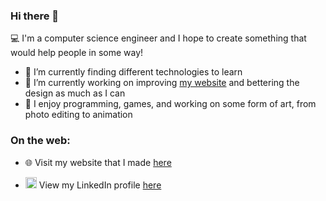 ### Hi there 👋

:computer: I'm a computer science engineer and I hope to create something that would help people in some way!

- 🌱 I’m currently finding different technologies to learn
- 🔭 I’m currently working on improving [my website][website] and bettering the design as much as I can
- :art: I enjoy programming, games, and working on some form of art, from photo editing to animation 

### On the web:
- :globe_with_meridians: Visit my website that I made [here][website]

- <img alt="kenh7 | LinkedIn" width="18px" src="https://cdn.jsdelivr.net/npm/simple-icons@v3/icons/linkedin.svg" /> View my LinkedIn profile [here][linkedin]


<!--
**kenh7/kenh7** is a ✨ _special_ ✨ repository because its `README.md` (this file) appears on your GitHub profile.

Here are some ideas to get you started:
- ⚡ Fun fact:
- 👯 I’m looking to collaborate on ...
- 🤔 I’m looking for help with ...
- 💬 Ask me about ...
- 📫 How to reach me: ...
- 😄 Pronouns: ...
-->

<!-- References -->
[website]: https://kennyhuynh.herokuapp.com
[linkedin]: https://linkedin.com/in/kennyhuynh7

